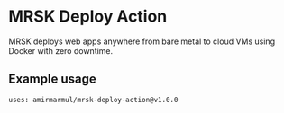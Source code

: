 # MRSK Deploy Action

MRSK deploys web apps anywhere from bare metal to cloud VMs using Docker with zero downtime.

## Example usage 

```
uses: amirmarmul/mrsk-deploy-action@v1.0.0
```